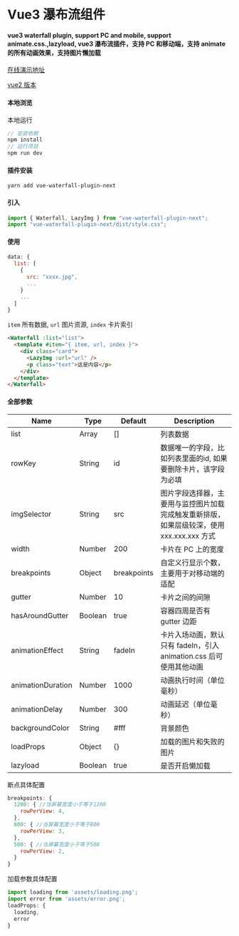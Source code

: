 <!--
 * @Description:
 * @Version: 2.0
 * @Author: Yaowen Liu
 * @Date: 2021-10-18 16:22:04
 * @LastEditors: Yaowen Liu
 * @LastEditTime: 2022-03-09 18:12:02
-->

# Vue3 瀑布流组件

#### vue3 waterfall plugin, support PC and mobile, support animate.css.,lazyload, vue3 瀑布流插件，支持 PC 和移动端，支持 animate 的所有动画效果，支持图片懒加载

[在线演示地址](https://heikaimu.github.io/vue3-waterfall-plugin/preview/index.html)

[vue2 版本](https://github.com/heikaimu/vue-waterfall-plugin)

#### 本地浏览

本地运行

```js
// 安装依赖
npm install
// 运行项目
npm run dev
```

#### 插件安装

```
yarn add vue-waterfall-plugin-next
```

#### 引入

```js
import { Waterfall, LazyImg } from "vue-waterfall-plugin-next";
import "vue-waterfall-plugin-next/dist/style.css";
```

#### 使用

```js
data: {
  list: [
    {
      src: "xxxx.jpg",
      ...
    }
    ...
  ]
}
```

`item` 所有数据, `url` 图片资源, `index` 卡片索引 
```html
<Waterfall :list="list">
  <template #item="{ item, url, index }">
    <div class="card">
      <LazyImg :url="url" />
      <p class="text">这是内容</p>
    </div>
  </template>
</Waterfall>
```
#### 全部参数

| Name              | Type    | Default     | Description                                                                               |
| ----------------- | ------- | ----------- | ----------------------------------------------------------------------------------------- |
| list              | Array   | []          | 列表数据                                                                                  |
| rowKey            | String  | id          | 数据唯一的字段，比如列表里面的id, 如果要删除卡片，该字段为必填                                     |
| imgSelector       | String  | src         | 图片字段选择器，主要用与监控图片加载完成触发重新排版，如果层级较深，使用 xxx.xxx.xxx 方式 |
| width             | Number  | 200         | 卡片在 PC 上的宽度                                                                        |
| breakpoints       | Object  | breakpoints | 自定义行显示个数，主要用于对移动端的适配                                                  |
| gutter            | Number  | 10          | 卡片之间的间隙                                                                            |
| hasAroundGutter   | Boolean | true        | 容器四周是否有 gutter 边距                                                                |
| animationEffect   | String  | fadeIn      | 卡片入场动画，默认只有 fadeIn，引入 animation.css 后可使用其他动画                        |
| animationDuration | Number  | 1000        | 动画执行时间（单位毫秒）                                                                  |
| animationDelay    | Number  | 300         | 动画延迟（单位毫秒）                                                                      |
| backgroundColor   | String  | #fff        | 背景颜色                                                                                  |
| loadProps         | Object  | {}          | 加载的图片和失败的图片                                                                       |
| lazyload          | Boolean | true        | 是否开启懒加载                                                                       |

断点具体配置
```js
breakpoints: {
  1200: { //当屏幕宽度小于等于1200
    rowPerView: 4,
  },
  800: { //当屏幕宽度小于等于800
    rowPerView: 3,
  },
  500: { //当屏幕宽度小于等于500
    rowPerView: 2,
  }
}
```

加载参数具体配置
```js
import loading from 'assets/loading.png';
import error from 'assets/error.png';
loadProps: {
  loading,
  error
}
```